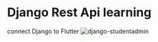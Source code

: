 # Django Rest Api learning
connect Django to Flutter
![django-studentadmin](https://github.com/bibashkoirala/Django-Rest-Api/assets/63705122/e977e96f-ea44-41ee-b91a-565ec8a10ba1)
